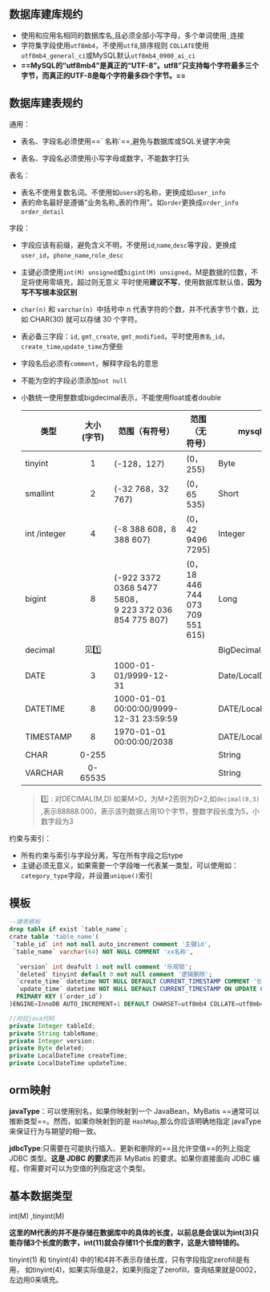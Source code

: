 

## 数据库建库规约

* 使用和应用名相同的数据库名,且必须全部小写字母，多个单词使用`_`连接
* 字符集字段使用`utf8mb4`，不使用`utf8`,排序规则 `COLLATE`使用`utf8mb4_general_ci`或MySQL默认`utf8mb4_0900_ai_ci`
* **==MySQL的“utf8mb4”是真正的“UTF-8”。utf8”只支持每个字符最多三个字节，而真正的UTF-8是每个字符最多四个字节。==**

## 数据库建表规约

通用：

* 表名、字段名必须使用==\` 名称\`==,避免与数据库或SQL关键字冲突

* 表名、字段名必须使用小写字母或数字，不能数字打头

表名：

* 表名不使用复数名词。不使用如`users`的名称，更换成如`user_info`
* 表的命名最好是遵循“业务名称_表的作用”。如`order`更换成`order_info` `order_detail`

字段：

* 字段应该有前缀，避免含义不明，不使用`id`,`name`,`desc`等字段，更换成`user_id`，`phone_name`,`role_desc`

* 主键必须使用`int(M) unsigned`或`bigint(M) unsigned`，M是数据的位数，不足将使用零填充，超过则无意义 平时使用**建议不写**，使用数据库默认值，**因为写不写根本没区别**

* `char(n)` 和 `varchar(n) `中括号中 n 代表字符的个数，并不代表字节个数，比如 CHAR(30) 就可以存储 30 个字符。

* 表必备三字段：`id`, `gmt_create`, `gmt_modified`，平时使用`表名_id`，`create_time`,`update_time`方便些

* 字段名后必须有`comment`，解释字段名的意思

* 不能为空的字段必须添加`not null`

* 小数统一使用整数或bigdecimal表示，不能使用float或者double

  | 类型         | 大小(字节) | **范围（有符号）**                                          | **范围（无符号）**              | mysql映射          |
  | ------------ | :--------: | ----------------------------------------------------------- | ------------------------------- | ------------------ |
  | tinyint      |     1      | (-128，127)                                                 | (0，255)                        | Byte               |
  | smallint     |     2      | (-32 768，32 767)                                           | (0，65 535)                     | Short              |
  | int /integer |     4      | (-8 388 608，8 388 607)                                     | (0，42 9496 7295)               | Integer            |
  | bigint       |     8      | (-922 3372 0368 5477 5808，<br />9 223 372 036 854 775 807) | (0，18 446 744 073 709 551 615) | Long               |
  | decimal      |  见:one:   |                                                             |                                 | BigDecimal         |
  | DATE         |     3      | 1000-01-01/9999-12-31                                       |                                 | Date/LocalDate     |
  | DATETIME     |     8      | 1000-01-01 00:00:00/9999-12-31 23:59:59                     |                                 | DATE/LocalDateTime |
  | TIMESTAMP    |     8      | 1970-01-01 00:00:00/2038                                    |                                 | DATE/LocalDateTime |
  | CHAR         |   0-255    |                                                             |                                 | String             |
  | VARCHAR      |  0-65535   |                                                             |                                 | String             |

  > :one: :   对DECIMAL(M,D) 如果M>D，为M+2否则为D+2,如`decimal(8,3) `,表示88888.000，表示该列数据占用10个字节，整数字段长度为5，小数字段为3

约束与索引：

* 所有约束与索引与字段分离，写在所有字段之后type
* 主键必须无意义，如果需要一个字段唯一代表某一类型，可以使用如：`category_type`字段，并设置`unique()`索引

## 模板

```sql
--建表模板
drop table if exist `table_name`;
crate table 'table_name'(
 `table_id` int not null auto_increment comment '主键id',
 `table_name` varchar(64) NOT NULL COMMENT 'xx名称',
    
  `version` int deafult 1 not null comment '乐观锁';
  `deleted` tinyint default 0 not null comment '逻辑删除';
  `create_time` datetime NOT NULL DEFAULT CURRENT_TIMESTAMP COMMENT '创建时间',
  `update_time` datetime NOT NULL DEFAULT CURRENT_TIMESTAMP ON UPDATE CURRENT_TIMESTAMP COMMENT '修改时间',
  PRIMARY KEY (`order_id`)
)ENGINE=InnoDB AUTO_INCREMENT=1 DEFAULT CHARSET=utf8mb4 COLLATE=utf8mb4_general_ci COMMENT='表名';
```

```java
//对应java代码
private Integer tableId;
private String tableName;
private Integer version;
private Byte deleted;
private LocalDateTime createTime;
private LocalDateTime updateTime;
```



## orm映射

**javaType**：可以使用别名，如果你映射到一个 JavaBean，MyBatis ==通常可以推断类型==。然而，如果你映射到的是 `HashMap`,那么你应该明确地指定 javaType 来保证行为与期望的相一致。

**jdbcType**:只需要在可能执行插入、更新和删除的==且允许空值==的列上指定 JDBC 类型。**这是 JDBC 的要求**而非 MyBatis 的要求。如果你直接面向 JDBC 编程，你需要对可以为空值的列指定这个类型。

## 基本数据类型

int(M) ,tinyint(M)

**这里的M代表的并不是存储在数据库中的具体的长度，以前总是会误以为int(3)只能存储3个长度的数字，int(11)就会存储11个长度的数字，这是大错特错的。**

tinyint(1) 和 tinyint(4) 中的1和4并不表示存储长度，只有字段指定zerofill是有用，
如tinyint(4)，如果实际值是2，如果列指定了zerofill，查询结果就是0002，左边用0来填充。

